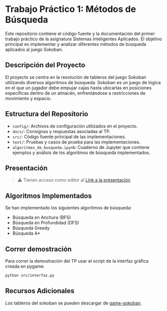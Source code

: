 # Trabajo Práctico 1: Métodos de Búsqueda

Este repositorio contiene el código fuente y la documentación del primer trabajo práctico de la asignatura Sistemas Inteligentes Aplicados. El objetivo principal es implementar y analizar diferentes métodos de búsqueda aplicados al juego Sokoban.

## Descripción del Proyecto

El proyecto se centra en la resolución de tableros del juego Sokoban utilizando diversos algoritmos de búsqueda. Sokoban es un juego de lógica en el que un jugador debe empujar cajas hasta ubicarlas en posiciones específicas dentro de un almacén, enfrentándose a restricciones de movimiento y espacio.

## Estructura del Repositorio

- `config/`: Archivos de configuración utilizados en el proyecto.
- `docs/`: Consignas y respuestas asociadas al TP.
- `src/`: Código fuente principal de las implementaciones.
- `test/`: Pruebas y casos de prueba para las implementaciones.
- `algoritmos_de_busqueda.ipynb`: Cuaderno de Jupyter que contiene ejemplos y análisis de los algoritmos de búsqueda implementados.

## Presentación
> ⚠️ Tienen acceso como editor al [Link a la presentación](https://docs.google.com/presentation/d/1waLDKe33UqgkzqL2cKOTyAEzE2uUm4ZlU1D-ub639Ks/edit?usp=sharing)


## Algoritmos Implementados

Se han implementado los siguientes algoritmos de búsqueda:

- Búsqueda en Anchura (BFS)
- Búsqueda en Profundidad (DFS)
- Búsqueda Greedy
- Búsqueda A*

## Correr demostración
Para correr la demostración del TP usar el script de la interfaz gráfica creada en pygame.

```bash
python src/interfaz.py
```

## Recursos Adicionales

Los tableros del sokoban se pueden descargar de [game-sokoban](http://www.game-sokoban.com/).
